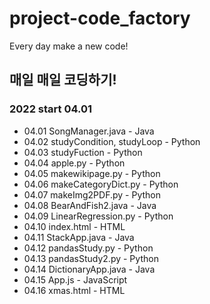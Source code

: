 # project-code_factory
Every day make a new code!
## 매일 매일 코딩하기!
### 2022 start 04.01
- 04.01 SongManager.java - Java
- 04.02 studyCondition, studyLoop - Python
- 04.03 studyFuction - Python
- 04.04 apple.py - Python
- 04.05 makewikipage.py - Python
- 04.06 makeCategoryDict.py - Python
- 04.07 makeImg2PDF.py - Python
- 04.08 BearAndFish2.java - Java
- 04.09 LinearRegression.py - Python
- 04.10 index.html - HTML
- 04.11 StackApp.java - Java
- 04.12 pandasStudy.py - Python
- 04.13 pandasStudy2.py - Python
- 04.14 DictionaryApp.java - Java
- 04.15 App.js - JavaScript
- 04.16 xmas.html - HTML
